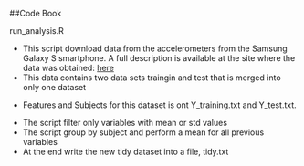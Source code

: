 ##Code Book

run_analysis.R

 * This script download data from the accelerometers from the Samsung Galaxy S smartphone. A full description is available at the site where the data was obtained: [here](http://archive.ics.uci.edu/ml/datasets/Human+Activity+Recognition+Using+Smartphones)
 * This data contains two data sets traingin and test that is merged into only one dataset
  + Features and Subjects for this dataset is ont Y_training.txt and Y_test.txt.
 * The script filter only variables with mean or std values
 * The script group by subject and perform a mean for all previous variables
 * At the end write the new tidy dataset into a file, tidy.txt